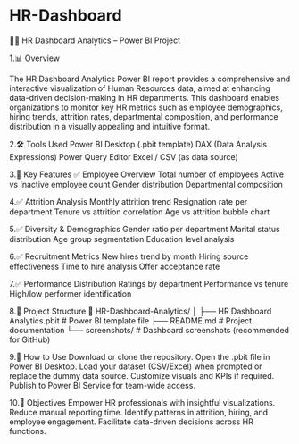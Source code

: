 # HR-Dashboard
🧑‍💼 HR Dashboard Analytics – Power BI Project

1.📊 Overview

The HR Dashboard Analytics Power BI report provides a comprehensive and interactive visualization of Human Resources data, aimed at enhancing data-driven decision-making in HR departments. This dashboard enables organizations to monitor key HR metrics such as employee demographics, hiring trends, attrition rates, departmental composition, and performance distribution in a visually appealing and intuitive format.

2.🛠️ Tools Used
Power BI Desktop (.pbit template)
DAX (Data Analysis Expressions)
Power Query Editor
Excel / CSV (as data source)

3.📌 Key Features
✅ Employee Overview
Total number of employees
Active vs Inactive employee count
Gender distribution
Departmental composition

4.✅ Attrition Analysis
Monthly attrition trend
Resignation rate per department
Tenure vs attrition correlation
Age vs attrition bubble chart

5.✅ Diversity & Demographics
Gender ratio per department
Marital status distribution
Age group segmentation
Education level analysis

6.✅ Recruitment Metrics
New hires trend by month
Hiring source effectiveness
Time to hire analysis
Offer acceptance rate

7.✅ Performance Distribution
Ratings by department
Performance vs tenure
High/low performer identification

8.📁 Project Structure
📂 HR-Dashboard-Analytics/
│
├── HR Dashboard Analytics.pbit        # Power BI template file
├── README.md                          # Project documentation
└── screenshots/                       # Dashboard screenshots (recommended for GitHub)

9.🧩 How to Use
Download or clone the repository.
Open the .pbit file in Power BI Desktop.
Load your dataset (CSV/Excel) when prompted or replace the dummy data source.
Customize visuals and KPIs if required.
Publish to Power BI Service for team-wide access.

10.🎯 Objectives
Empower HR professionals with insightful visualizations.
Reduce manual reporting time.
Identify patterns in attrition, hiring, and employee engagement.
Facilitate data-driven decisions across HR functions.
